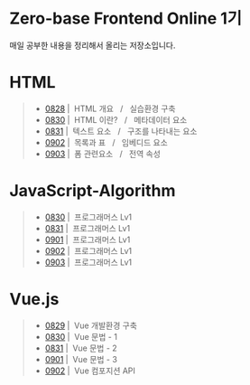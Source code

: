 # Zero-base Frontend Online 1기
매일 공부한 내용을 정리해서 올리는 저장소입니다. <Br>
# HTML
> - [0828](./Html/0828.md) | &nbsp;HTML 개요 &nbsp; / &nbsp; 실습환경 구축
> - [0830](./Html/0830.md) | &nbsp;HTML 이란? &nbsp; / &nbsp; 메타데이터 요소
> - [0831](./Html/0831.md) | &nbsp;텍스트 요소 &nbsp; / &nbsp; 구조를 나타내는 요소
> - [0902](./Html/0902.md) | &nbsp;목록과 표 &nbsp; / &nbsp; 임베디드 요소
> - [0903](./Html/0903.md) | &nbsp;폼 관련요소 &nbsp; / &nbsp; 전역 속성
# JavaScript-Algorithm
> - <a href='https://github.com/ysh2987/JavaScript-Algorithm/blob/master/README/0830.md'>0830</a> | &nbsp;프로그래머스 Lv1 
> - <a href='https://github.com/ysh2987/JavaScript-Algorithm/blob/master/README/0831.md'>0831</a> | &nbsp;프로그래머스 Lv1 
> - <a href='https://github.com/ysh2987/JavaScript-Algorithm/blob/master/README/0901.md'>0901</a> | &nbsp;프로그래머스 Lv1 
> - <a href='https://github.com/ysh2987/JavaScript-Algorithm/blob/master/README/0902.md'>0902</a> | &nbsp;프로그래머스 Lv1 
> - <a href='https://github.com/ysh2987/JavaScript-Algorithm/blob/master/README/0903.md'>0903</a> | &nbsp;프로그래머스 Lv1 
# Vue.js
> - <a href='https://github.com/ysh2987/Vue.js/blob/master/README/0829.md'>0829</a> | &nbsp;Vue 개발환경 구축
> - <a href='https://github.com/ysh2987/Vue.js/blob/master/README/0830.md'>0830</a> | &nbsp;Vue 문법 - 1
> - <a href='https://github.com/ysh2987/Vue.js/blob/master/README/0831.md'>0831</a> | &nbsp;Vue 문법 - 2
> - <a href='https://github.com/ysh2987/Vue.js/blob/master/README/0901.md'>0901</a> | &nbsp;Vue 문법 - 3
> - <a href='https://github.com/ysh2987/Vue.js/blob/master/README/0902.md'>0902</a> | &nbsp;Vue 컴포지션 API